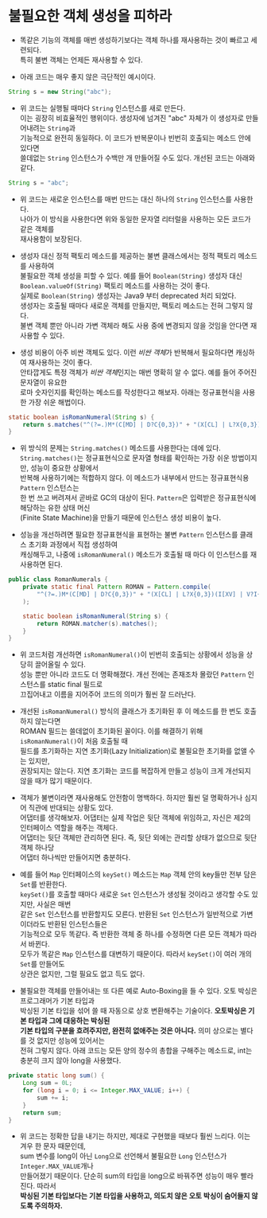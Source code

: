 # 불필요한 객체 생성을 피하라

- 똑같은 기능의 객체를 매번 생성하기보다는 객체 하나를 재사용하는 것이 빠르고 세련되다.  
  특히 불변 객체는 언제든 재사용할 수 있다.

- 아래 코드는 매우 좋지 않은 극단적인 예시이다.

```java
String s = new String("abc");
```

- 위 코드는 실행될 때마다 `String` 인스턴스를 새로 만든다.  
  이는 굉장히 비효율적인 행위이다. 생성자에 넘겨진 "abc" 자체가 이 생성자로 만들어내려는 `String`과  
  기능적으로 완전히 동일하다. 이 코드가 반복문이나 빈번히 호출되는 메소드 안에 있다면  
  쓸데없는 `String` 인스턴스가 수백만 개 만들어질 수도 있다. 개선된 코드는 아래와 같다.

```java
String s = "abc";
```

- 위 코드는 새로운 인스턴스를 매번 만드는 대신 하나의 `String` 인스턴스를 사용한다.  
  나아가 이 방식을 사용한다면 위와 동일한 문자열 리터럴을 사용하는 모든 코드가 같은 객체를  
  재사용함이 보장된다.

- 생성자 대신 정적 팩토리 메소드를 제공하는 불변 클래스에서는 정적 팩토리 메소드를 사용하여  
  불필요한 객체 생성을 피할 수 있다. 예를 들어 `Boolean(String)` 생성자 대신  
  `Boolean.valueOf(String)` 팩토리 메소드를 사용하는 것이 좋다.  
  실제로 `Boolean(String)` 생성자는 Java9 부터 deprecated 처리 되었다.  
  생성자는 호출될 때마다 새로운 객체를 만들지만, 팩토리 메소드는 전혀 그렇지 않다.  
  불변 객체 뿐만 아니라 가변 객체라 해도 사용 중에 변경되지 않을 것임을 안다면 재사용할 수 있다.

- 생성 비용이 아주 비싼 객체도 있다. 이런 *비싼 객체*가 반복해서 필요하다면 캐싱하여 재사용하는 것이 좋다.  
  안타깝게도 특정 객체가 *비싼 객체*인지는 매번 명확히 알 수 없다. 예를 들어 주어진 문자열이 유요한  
  로마 숫자인지를 확인하는 메소드를 작성한다고 해보자. 아래는 정규표현식을 사용한 가장 쉬운 해법이다.

```java
static boolean isRomanNumeral(String s) {
	return s.matches("^(?=.)M*(C[MD] | D?C{0,3})" + "(X[CL] | L?X{0,3})(I[XV] | V?I{0,3})$");
}
```

- 위 방식의 문제는 `String.matches()` 메소드를 사용한다는 데에 있다.  
  `String.matches()`는 정규표현식으로 문자열 형태를 확인하는 가장 쉬운 방법이지만, 성능이 중요한 상황에서  
  반복해 사용하기에는 적합하지 않다. 이 메소드가 내부에서 만드는 정규표현식용 `Pattern` 인스턴스는  
  한 번 쓰고 버려져서 곧바로 GC의 대상이 된다. `Pattern`은 입력받은 정규표현식에 해당하는 유한 상태 머신  
  (Finite State Machine)을 만들기 때문에 인스턴스 생성 비용이 높다.

- 성능을 개선하려면 필요한 정규표현식을 표현하는 불변 `Pattern` 인스턴스를 클래스 초기화 과정에서 직접 생성하여  
  캐싱해두고, 나중에 `isRomanNumeral()` 메소드가 호출될 때 마다 이 인스턴스를 재사용하면 된다.

```java
public class RomanNumerals {
	private static final Pattern ROMAN = Pattern.compile(
		"^(?=.)M*(C[MD] | D?C{0,3})" + "(X[CL] | L?X{0,3})(I[XV] | V?I{0,3})$"
	);

	static boolean isRomanNumeral(String s) {
		return ROMAN.matcher(s).matches();
	}
}
```

- 위 코드처럼 개선하면 `isRomanNumeral()`이 빈번히 호출되는 상황에서 성능을 상당히 끌어올릴 수 있다.  
  성능 뿐만 아니라 코드도 더 명확해졌다. 개선 전에는 존재조차 몰랐던 `Pattern` 인스턴스를 static final 필드로  
  끄집어내고 이름을 지어주어 코드의 의미가 훨씬 잘 드러난다.

- 개선된 `isRomanNumeral()` 방식의 클래스가 초기화된 후 이 메소드를 한 번도 호출하지 않는다면  
  ROMAN 필드는 쓸데없이 초기화된 꼴이다. 이를 해결하기 위해 `isRomanNumeral()`이 처음 호출될 때  
  필드를 초기화하는 지연 초기화(Lazy Initialization)로 불필요한 초기화를 없앨 수는 있지만,  
  권장되지는 않는다. 지연 초기화는 코드를 복잡하게 만들고 성능이 크게 개선되지 않을 때가 많기 때문이다.

- 객체가 불변이라면 재사용해도 안전함이 명백하다. 하지만 훨씬 덜 명확하거나 심지어 직관에 반대되는 상황도 있다.  
  어댑터를 생각해보자. 어댑터는 실제 작업은 뒷단 객체에 위임하고, 자신은 제2의 인터페이스 역할을 해주는 객체다.  
  어댑터는 뒷단 객체만 관리하면 된다. 즉, 뒷단 외에는 관리할 상태가 없으므로 뒷단 객체 하나당  
  어댑터 하나씩만 만들어지면 충분하다.

- 예를 들어 `Map` 인터페이스의 `keySet()` 메소드는 `Map` 객체 안의 key들만 전부 담은 `Set`를 반환한다.  
  `keySet()`를 호출할 때마다 새로운 `Set` 인스턴스가 생성될 것이라고 생각할 수도 있지만, 사실은 매번  
  같은 `Set` 인스턴스를 반환할지도 모른다. 반환된 `Set` 인스턴스가 일반적으로 가변이더라도 반환된 인스턴스들은  
  기능적으로 모두 똑같다. 즉 반환한 객체 중 하나를 수정하면 다른 모든 객체가 따라서 바뀐다.  
  모두가 똑같은 `Map` 인스턴스를 대변하기 때문이다. 따라서 `keySet()`이 여러 개의 `Set`를 만들어도  
  상관은 없지만, 그럴 필요도 없고 득도 없다.

- 불필요한 객체를 만들어내는 또 다른 예로 Auto-Boxing을 들 수 있다. 오토 박싱은 프로그래머가 기본 타입과  
  박싱된 기본 타입을 섞어 쓸 때 자동으로 상호 변환해주는 기술이다. **오토박싱은 기본 타입과 그에 대응하는 박싱된**  
  **기본 타입의 구분을 흐려주지만, 완전히 없애주는 것은 아니다.** 의미 상으로는 별다를 것 없지만 성능에 있어서는  
  전혀 그렇지 않다. 아래 코드는 모든 양의 정수의 총합을 구해주는 메소드로, int는 충분히 크지 않아 long을 사용했다.

```java
private static long sum() {
	Long sum = 0L;
	for (long i = 0; i <= Integer.MAX_VALUE; i++) {
		sum += i;
	}
	return sum;
}
```

- 위 코드는 정확한 답을 내기는 하지만, 제대로 구현했을 때보다 훨씬 느리다. 이는 겨우 한 문자 때문인데,  
  sum 변수를 long이 아닌 `Long`으로 선언해서 불필요한 `Long` 인스턴스가 `Integer.MAX_VALUE`개나  
  만들어졌기 때문이다. 단순히 sum의 타입을 long으로 바꿔주면 성능이 매우 빨라진다. 따라서  
  **박싱된 기본 타입보다는 기본 타입을 사용하고, 의도치 않은 오토 박싱이 숨어들지 않도록 주의하자.**
